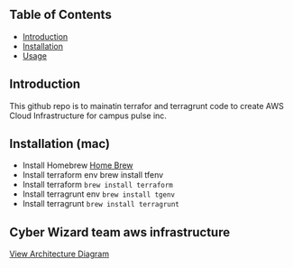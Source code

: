 ## Table of Contents
- [Introduction](#introduction)
- [Installation](#installation)
- [Usage](#usage)

## Introduction
This github repo is to mainatin terrafor and terragrunt code to create AWS Cloud Infrastructure for campus pulse inc.

## Installation (mac)
- Install Homebrew
[Home Brew](https://brew.sh/)
- Install terraform env
brew install tfenv
- Install terraform
    ```brew install terraform```
- Install terragrunt env
    ```brew install tgenv```
- Install terragrunt
    ```brew install terragrunt```

## Cyber Wizard team aws infrastructure
[View Architecture Diagram](docs/cyber-wizard/Three-Tier-Architecture.drawio)
